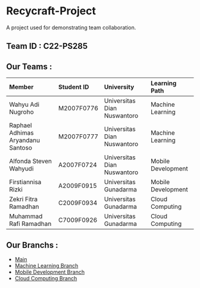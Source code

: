# Recycraft-Project
A project used for demonstrating team collaboration.

## Team ID : C22-PS285

## Our Teams :
 Member | Student ID | University | Learning Path
:---|:---|:---|:---
Wahyu Adi Nugroho | M2007F0776 | Universitas Dian Nuswantoro | Machine Learning
Raphael Adhimas Aryandanu Santoso | M2007F0777 | Universitas Dian Nuswantoro | Machine Learning
Alfonda Steven Wahyudi | A2007F0724 | Universitas Dian Nuswantoro | Mobile Development
Firstiannisa Rizki | A2009F0915 | Universitas Gunadarma | Mobile Development
Zekri Fitra Ramadhan | C2009F0934 | Universitas Gunadarma | Cloud Computing
Muhammad Rafi Ramadhan | C7009F0926 | Universitas Gunadarma | Cloud Computing

## Our Branchs :
- [Main](https://github.com/rafi016/Recycraft-Project/tree/main)
- [Machine Learning Branch](https://github.com/rafi016/Recycraft-Project/tree/machine-learning) 
- [Mobile Development Branch](https://github.com/rafi016/Recycraft-Project/tree/mobile-development)
- [Cloud Computing Branch](https://github.com/rafi016/Recycraft-Project/tree/cloud-computing)
